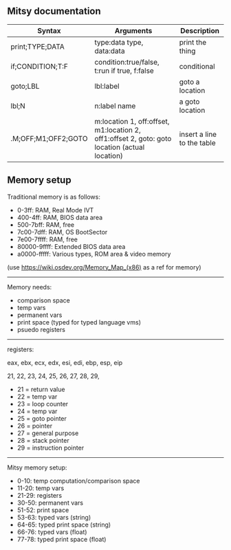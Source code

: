 ## Mitsy documentation

| Syntax | Arguments | Description |
| ----------- | ----------- | ----------- |
| print;TYPE;DATA | type:data type, data:data | print the thing |
| if;CONDITION;T:F | condition:true/false, t:run if true, f:false | conditional |
| goto;LBL | lbl:label |  goto a location |
| lbl;N | n:label name | a goto location |
| .M;OFF;M1;OFF2;GOTO | m:location 1, off:offset, m1:location 2, off1:offset 2, goto: goto location (actual location) | insert a line to the table |

## Memory setup

Traditional memory is as follows:
 - 0-3ff: RAM, Real Mode IVT
 - 400-4ff: RAM, BIOS data area
 - 500-7bff: RAM, free
 - 7c00-7dff: RAM, OS BootSector
 - 7e00-7ffff: RAM, free
 - 80000-9ffff: Extended BIOS data area
 - a0000-fffff: Various types, ROM area & video memory

(use https://wiki.osdev.org/Memory_Map_(x86) as a ref for memory)

---
Memory needs:
 - comparison space
 - temp vars
 - permanent vars
 - print space (typed for typed language vms)
 - psuedo registers

---
registers:

eax, ebx, ecx, edx, esi, edi, ebp, esp, eip

21,  22,  23,  24,  25,  26,  27,  28,  29,
 - 21 = return value
 - 22 = temp var
 - 23 = loop counter
 - 24 = temp var
 - 25 = goto pointer
 - 26 = pointer
 - 27 = general purpose
 - 28 = stack pointer
 - 29 = instruction pointer

---
Mitsy memory setup:
 - 0-10: temp computation/comparison space
 - 11-20: temp vars
 - 21-29: registers
 - 30-50: permanent vars
 - 51-52: print space
 - 53-63: typed vars (string)
 - 64-65: typed print space (string)
 - 66-76: typed vars (float)
 - 77-78: typed print space (float)
